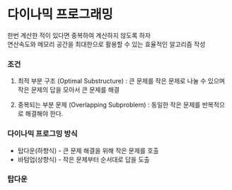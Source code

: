 # 다이나믹 프로그래밍
한번 계산한 적이 있다면 중복하여 계산하지 않도록 하자  
연산속도와 메모리 공간을 최대한으로 활용할 수 있는 효율적인 알고리즘 작성

### 조건
1) 최적 부분 구조 (Optimal Substructure)
: 큰 문제를 작은 문제로 나눌 수 있으며 작은 문제의 답을 모아서 큰 문제를 해결

2) 중복되는 부분 문제 (Overlapping Subproblem)
: 동일한 작은 문제를 반복적으로 해결해야 한다.

### 다이나믹 프로그밍 방식
+ 탑다운(하향식) - 큰 문제 해결을 위해 작은 문제를 호출
+ 바텀업(상향식) - 작은 문제부터 순서대로 답을 도출

### 탑다운
